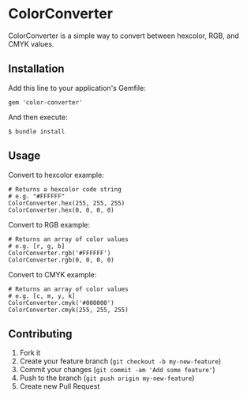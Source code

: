 # ColorConverter

ColorConverter is a simple way to convert between hexcolor, RGB, and CMYK values.

## Installation

Add this line to your application's Gemfile:

    gem 'color-converter'

And then execute:

    $ bundle install

## Usage

Convert to hexcolor example:

    # Returns a hexcolor code string
    # e.g. "#FFFFFF"
    ColorConverter.hex(255, 255, 255)
    ColorConverter.hex(0, 0, 0, 0)

Convert to RGB example:

    # Returns an array of color values
    # e.g. [r, g, b]
    ColorConverter.rgb('#FFFFFF')
    ColorConverter.rgb(0, 0, 0, 0)

Convert to CMYK example:

    # Returns an array of color values
    # e.g. [c, m, y, k]
    ColorConverter.cmyk('#000000')
    ColorConverter.cmyk(255, 255, 255)

## Contributing

1. Fork it
2. Create your feature branch (`git checkout -b my-new-feature`)
3. Commit your changes (`git commit -am 'Add some feature'`)
4. Push to the branch (`git push origin my-new-feature`)
5. Create new Pull Request
